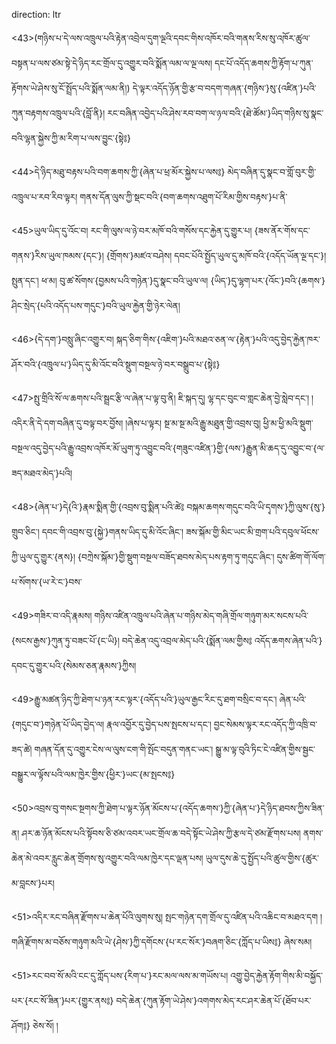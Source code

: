 direction: ltr

<43>(གཉིས་པ་དེ་ལས་འཁྲུལ་པའི་རྟེན་འབྲེལ་དུག་ལྔའི་དབང་གིས་འཁོར་བའི་གནས་རིས་སུ་འཁོར་ཚུལ་བསྟན་པ་ལས་ཙམ་སྟེ་དེ་ཉིད་རང་གྲོལ་དུ་འགྱུར་བའི་སྨོན་ལམ་ལ་ལྔ་ལས། དང་པོ་འདོད་ཆགས་ཀྱི་རྟོག་པ་ཀུན་རྟོགས་ཡེ་ཤེས་སུ་ངོ་སྤྲོད་པའི་སྨོན་ལམ་ནི།) དེ་ལྟར་འདོད་ཉོན་གྱི་རྩ་བ་བདག་གཞན་{གཉིས་}སུ་{འཛིན་}པའི་ཀུན་བརྟགས་འཁྲུལ་པའི་{བློ་ནི}། རང་བཞིན་འབྱེད་པའི་ཤེས་རབ་བག་ལ་ཉལ་བའི་{ཐེ་ཚོམ་}ཡིད་གཉིས་སུ་སྣང་བའི་ལྷན་སྐྱེས་ཀྱི་མ་རིག་པ་ལས་བྱུང་{སྟེ༔} 

<44>དེ་ཉིད་མཐུ་བརྟས་པའི་བག་ཆགས་ཀྱི་{ཞེན་པ་ཕྲ་མོར་སྐྱེས་པ་ལས༔} མེད་བཞིན་དུ་སྣང་བ་གློ་བུར་གྱི་འཁྲུལ་པ་རབ་རིབ་ལྟར། གནས་དོན་ལུས་ཀྱི་སྡང་བའི་{བག་ཆགས་འཐུག་པོ་རིམ་གྱིས་བརྟས་}པ་ནི་

<45>ཡུལ་ཡིད་དུ་འོང་བ། རང་གི་ལུས་ལ་ཉེ་བར་མཁོ་བའི་གསོས་དང་རྐྱེན་དུ་གྱུར་པ། {ཟས་ནོར་གོས་དང་གནས་}རིས་ཡུལ་ཁམས་{དང་}། {གྲོགས་}མཛའ་བཤེས། དབང་པོའི་སྤྱོད་ཡུལ་དུ་མཁོ་བའི་{འདོད་ཡོན་ལྔ་དང་}། སྤུན་དང་། ཕ་མ། བུ་ཚ་སོགས་{བྱམས་པའི་གཉེན་}དུ་སྣང་བའི་ཡུལ་ལ། {ཡིད་}དུ་ལྷག་པར་{འོང་}བའི་{ཆགས་}ཤིང་སྲེད་{པའི་འདོད་པས་གདུང་}བའི་ཡུལ་རྐྱེན་གྱི་ཉེར་ལེན། 

<46>{དེ་དག་}བསླུ་ཞིང་འགྱུར་བ། སྐད་ཅིག་གིས་{འཇིག་}པའི་མཐའ་ཅན་ལ་{རྟེན་}པའི་འདུ་བྱེད་རྐྱེན་ཁར་ཤོར་བའི་{འཁྲུལ་པ་}ཡིད་དུ་མི་འོང་བའི་སྡུག་བསྔལ་ཉེ་བར་བསྒྲུབ་པ་{སྟེ༔} 

<47>སྤུ་གྲིའི་སོ་ལ་ཆགས་པའི་སྦྲང་རྩི་ལ་ཞེན་པ་ལྟ་བུ་ནི། ཇི་སྐད་དུ། ལྷ་དང་བུང་བ་གླང་ཆེན་བྱེ་སླེབ་དང་། །འདིར་ནི་དེ་དག་བཞིན་དུ་བལྟ་བར་བྱོས། །ཞེས་པ་ལྟར། སྔ་མ་སྔ་མའི་རྒྱུ་མཐུན་གྱི་འབྲས་བུ། ཕྱི་མ་ཕྱི་མའི་སྡུག་བསྔལ་འདུ་བྱེད་པའི་རྒྱུ་འབྲས་འཁོར་མོ་ཡུག་ཏུ་འབྱུང་བའི་{གཟུང་འཛིན་}གྱི་{ལས་}རྒྱུན་མི་ཆད་དུ་འབྱུང་བ་{ལ་ཟད་མཐའ་མེད་}པའི། 

<48>{ཞེན་པ་}དེ{འི་}རྣམ་སྨིན་གྱི་{འབྲས་བུ་སྨིན་པའི་ཚེ༔ བསྐམ་ཆགས་གདུང་བའི་ཡི་དྭགས་}ཀྱི་ལུས་{སུ་}གྲུབ་ཅིང་། དབང་གི་འབྲས་བུ་{སྐྱེ་}གནས་ཡིད་དུ་མི་འོང་ཞིང་། ཟས་སྐོམ་གྱི་མིང་ཡང་མི་གྲག་པའི་དབུལ་ཕོངས་ཀྱི་ཡུལ་དུ་གྱུར་{ནས}། {བཀྲེས་སྐོམ་}གྱི་སྡུག་བསྔལ་བཟོད་ཐབས་མེད་པས་རྟག་ཏུ་གདུང་ཞིང་། དུས་ཚིག་གོ་ལོག་པ་སོགས་{ཡ་རེ་ང་}བས་

<49>གཟིར་བ་འདི་རྣམས། གཉིས་འཛིན་འཁྲུལ་པའི་ཞེན་པ་གཉིས་མེད་གཞི་གྲོལ་གཉུག་མར་སངས་པའི་{སངས་རྒྱས་}ཀུན་ཏུ་བཟང་པོ་{ང་ཡི}། བདེ་ཆེན་འདུ་འབྲལ་མེད་པའི་{སྨོན་ལམ་གྱིས༔ འདོད་ཆགས་ཞེན་པའི་}དབང་དུ་གྱུར་པའི་{སེམས་ཅན་རྣམས་}ཀྱིས། 

<49>རྒྱུ་མཚན་ཉིད་ཀྱི་ཐེག་པ་ཉན་རང་ལྟར་{འདོད་པའི་}ཡུལ་རྒྱང་རིང་དུ་ཐག་བསྲིང་བ་དང་། ཞེན་པའི་{གདུང་བ་}གཉེན་པོ་ཡིད་བྱེད་ལ། རྣལ་འབྱོར་དུ་བྱེད་པས་སྤངས་པ་དང་། བྱང་སེམས་ལྟར་རང་འདོད་ཀྱི་འཁྲི་བ་ཟད་ཚེ། གཞན་དོན་དུ་འགྱུར་ངེས་ལ་ལུས་ངག་གི་སྤོང་བདུན་གནང་ཡང་། སྒྱུ་མ་ལྟ་བུའི་ཏིང་ངེ་འཛིན་གྱིས་སྦྱང་བསྒྱུར་ལ་ལྟོས་པའི་ལམ་ཁྱེར་གྱིས་{ཕྱིར་}ཡང་{མ་སྤངས༔} 

<50>འབྲས་བུ་གསང་སྔགས་ཀྱི་ཐེག་པ་ལྟར་ཉོན་མོངས་པ་{འདོད་ཆགས་}ཀྱི་{ཞེན་པ་}དེ་ཉིད་ཐབས་ཀྱིས་ཟིན་ན། ཤར་ཆ་ཉོན་མོངས་པའི་སྟོབས་ཅི་ཙམ་འབར་ཡང་གྲོལ་ཆ་བདེ་སྟོང་ཡེ་ཤེས་ཀྱི་རྩལ་དེ་ཙམ་རྫོགས་པས། ནགས་ཆེན་མེ་འབར་རླུང་ཆེན་གྲོགས་སུ་འགྱུར་བའི་ལམ་ཁྱེར་དང་ལྡན་པས། ཡུལ་དུས་ཆེ་དུ་སྤྱོད་པའི་ཚུལ་གྱིས་{ཚུར་མ་བླངས་}པར། 

<51>འདིར་རང་བཞིན་རྫོགས་པ་ཆེན་པོའི་ལུགས་སུ། སྤང་གཉེན་དག་གྲོལ་དུ་འཛིན་པའི་འཆིང་བ་མཐའ་དག །གཞི་རྫོགས་མ་བཅོས་གཉུག་མའི་ཡེ་{ཤེས་}ཀྱི་དགོངས་{པ་རང་སོར་}བཞག་ཅིང་{ཀློད་པ་ཡིས༔} ཞེས་སམ། 

<51>རང་བབ་སོ་མའི་ངང་དུ་ཀློད་པས་{རིག་པ་}རང་མལ་ལས་མ་གཡོས་པ། འགྱུ་བྱེད་རྐྱེན་རྟོག་གིས་མི་བསྐྱོད་པར་{རང་སོ་ཟིན་}པར་{གྱུར་ནས༔} བདེ་ཆེན་{ཀུན་རྟོག་ཡེ་ཤེས་}འགགས་མེད་རང་ཤར་ཆེན་པོ་{ཐོབ་པར་ཤོག༔} ཅེས་སོ། །

